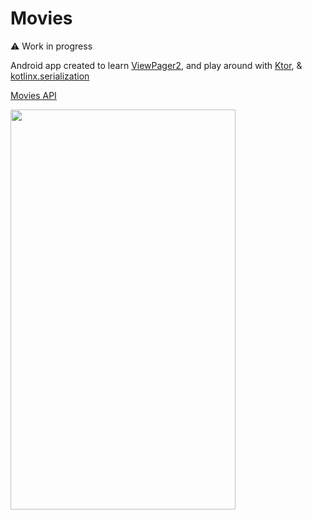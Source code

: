 # Movies

⚠️ Work in progress

Android app created to
learn [ViewPager2](https://developer.android.com/training/animation/screen-slide-2), and play around with [Ktor](https://ktor.io/docs/create-client.html), & [kotlinx.serialization](https://github.com/Kotlin/kotlinx.serialization)

[Movies API](https://sampleapis.com/api-list/movies)

<img src="docs/assets/demo.gif" width="360" height="640"/>
